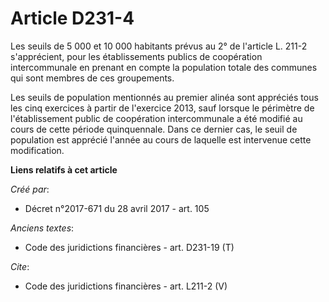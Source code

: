# Article D231-4

Les seuils de 5 000 et 10 000 habitants prévus au 2° de l'article L. 211-2 s'apprécient, pour les établissements publics de
coopération intercommunale en prenant en compte la population totale des communes qui sont membres de ces groupements. 

Les seuils de population mentionnés au premier alinéa sont appréciés tous les cinq exercices à partir de l'exercice 2013,
sauf lorsque le périmètre de l'établissement public de coopération intercommunale a été modifié au cours de cette période
quinquennale. Dans ce dernier cas, le seuil de population est apprécié l'année au cours de laquelle est intervenue cette
modification.

**Liens relatifs à cet article**

_Créé par_:

  - Décret n°2017-671 du 28 avril 2017 - art. 105

_Anciens textes_:

  - Code des juridictions financières - art. D231-19 (T)

_Cite_:

  - Code des juridictions financières - art. L211-2 (V)
